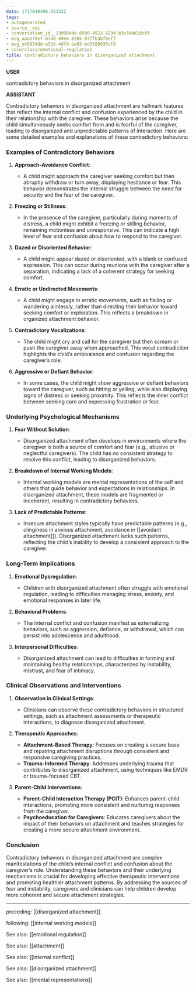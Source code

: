 ```yaml
---
date: 1717040496.563322
tags:
- autogenerated
- source__oai
- conversation_id__130984de-65d0-4523-823d-b3e344d1dc6f
- msg_aaa270e7-b148-49e6-8285-87ffb3bf0eff
- msg_e49034dd-e33d-4df9-be65-bd3589935cf8
- colorclass/emotional-regulation
title: contradictory behaviors in disorganized attachment
---
```


**USER**

contradictory behaviors in disorganized attachment


**ASSISTANT**

Contradictory behaviors in disorganized attachment are hallmark features that reflect the internal conflict and confusion experienced by the child in their relationship with the caregiver. These behaviors arise because the child simultaneously seeks comfort from and is fearful of the caregiver, leading to disorganized and unpredictable patterns of interaction. Here are some detailed examples and explanations of these contradictory behaviors:

### Examples of Contradictory Behaviors

1. **Approach-Avoidance Conflict**:
    - A child might approach the caregiver seeking comfort but then abruptly withdraw or turn away, displaying hesitance or fear. This behavior demonstrates the internal struggle between the need for security and the fear of the caregiver.

2. **Freezing or Stillness**:
    - In the presence of the caregiver, particularly during moments of distress, a child might exhibit a freezing or stilling behavior, remaining motionless and unresponsive. This can indicate a high level of fear and confusion about how to respond to the caregiver.

3. **Dazed or Disoriented Behavior**:
    - A child might appear dazed or disoriented, with a blank or confused expression. This can occur during reunions with the caregiver after a separation, indicating a lack of a coherent strategy for seeking comfort.

4. **Erratic or Undirected Movements**:
    - A child might engage in erratic movements, such as flailing or wandering aimlessly, rather than directing their behavior toward seeking comfort or exploration. This reflects a breakdown in organized attachment behavior.

5. **Contradictory Vocalizations**:
    - The child might cry and call for the caregiver but then scream or push the caregiver away when approached. This vocal contradiction highlights the child’s ambivalence and confusion regarding the caregiver’s role.

6. **Aggressive or Defiant Behavior**:
    - In some cases, the child might show aggressive or defiant behaviors toward the caregiver, such as hitting or yelling, while also displaying signs of distress or seeking proximity. This reflects the inner conflict between seeking care and expressing frustration or fear.

### Underlying Psychological Mechanisms

1. **Fear Without Solution**:
    - Disorganized attachment often develops in environments where the caregiver is both a source of comfort and fear (e.g., abusive or neglectful caregivers). The child has no consistent strategy to resolve this conflict, leading to disorganized behaviors.

2. **Breakdown of Internal Working Models**:
    - Internal working models are mental representations of the self and others that guide behavior and expectations in relationships. In disorganized attachment, these models are fragmented or incoherent, resulting in contradictory behaviors.

3. **Lack of Predictable Patterns**:
    - Insecure attachment styles typically have predictable patterns (e.g., clinginess in anxious attachment, avoidance in [[avoidant attachment]]). Disorganized attachment lacks such patterns, reflecting the child’s inability to develop a consistent approach to the caregiver.

### Long-Term Implications

1. **Emotional Dysregulation**:
    - Children with disorganized attachment often struggle with emotional regulation, leading to difficulties managing stress, anxiety, and emotional responses in later life.

2. **Behavioral Problems**:
    - The internal conflict and confusion manifest as externalizing behaviors, such as aggression, defiance, or withdrawal, which can persist into adolescence and adulthood.

3. **Interpersonal Difficulties**:
    - Disorganized attachment can lead to difficulties in forming and maintaining healthy relationships, characterized by instability, mistrust, and fear of intimacy.

### Clinical Observations and Interventions

1. **Observation in Clinical Settings**:
    - Clinicians can observe these contradictory behaviors in structured settings, such as attachment assessments or therapeutic interactions, to diagnose disorganized attachment.

2. **Therapeutic Approaches**:
    - **Attachment-Based Therapy**: Focuses on creating a secure base and repairing attachment disruptions through consistent and responsive caregiving practices.
    - **Trauma-Informed Therapy**: Addresses underlying trauma that contributes to disorganized attachment, using techniques like EMDR or trauma-focused CBT.

3. **Parent-Child Interventions**:
    - **Parent-Child Interaction Therapy (PCIT)**: Enhances parent-child interactions, promoting more consistent and nurturing responses from the caregiver.
    - **Psychoeducation for Caregivers**: Educates caregivers about the impact of their behaviors on attachment and teaches strategies for creating a more secure attachment environment.

### Conclusion

Contradictory behaviors in disorganized attachment are complex manifestations of the child’s internal conflict and confusion about the caregiver’s role. Understanding these behaviors and their underlying mechanisms is crucial for developing effective therapeutic interventions and promoting healthier attachment patterns. By addressing the sources of fear and instability, caregivers and clinicians can help children develop more coherent and secure attachment strategies.


---

preceding: [[disorganized attachment]]  


following: [[internal working models]]

See also: [[emotional regulation]]


See also: [[attachment]]


See also: [[internal conflict]]


See also: [[disorganized attachment]]


See also: [[mental representations]]